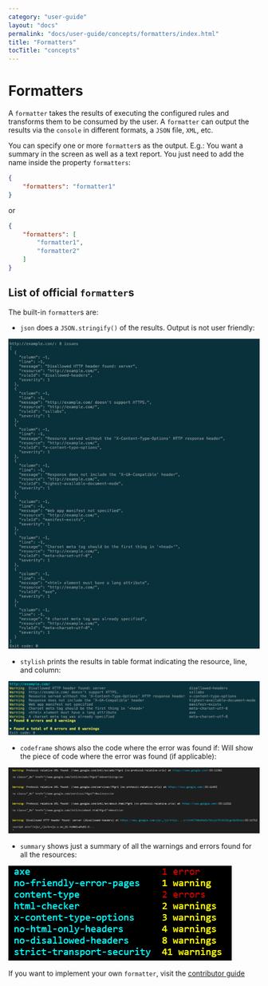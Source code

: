 ```yaml
---
category: "user-guide"
layout: "docs"
permalink: "docs/user-guide/concepts/formatters/index.html"
title: "Formatters"
tocTitle: "concepts"
---
```

# Formatters

A `formatter` takes the results of executing the configured rules and
transforms them to be consumed by the user. A `formatter` can output
the results via the `console` in different formats, a `JSON` file,
`XML`, etc.

You can specify one or more `formatter`s as the output. E.g.: You want
a summary in the screen as well as a text report. You just need to
add the name inside the property `formatters`:

```json
{
    "formatters": "formatter1"
}
```

or

```json
{
    "formatters": [
        "formatter1",
        "formatter2"
    ]
}
```

## List of official `formatter`s

The built-in `formatter`s are:

* `json` does a `JSON.stringify()` of the results. Output
  is not user friendly:

![Example output for the json formatter](images/json-output.png)

* `stylish` prints the results in table format indicating the resource,
  line, and column:

![Example output for the stylish formatter](images/stylish-output.png)

* `codeframe` shows also the code where the error was found if: Will
  show the piece of code where the error was found (if applicable):

![Example output for the codeframe formatter](images/codeframe.png)

* `summary` shows just a summary of all the warnings and errors found
  for all the resources:

![Example output for the summary formatter](images/summary-output.png)

If you want to implement your own `formatter`, visit the [contributor
guide][contributor guide]

<!-- Link labels: -->

[contributor guide]: ../../../contributor-guide/formatters/
